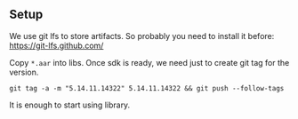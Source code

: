 
## Setup

We use git lfs to store artifacts. So probably you need to install it before: https://git-lfs.github.com/

Copy `*.aar` into libs.
Once sdk is ready, we need just to create git tag for the version.
```
git tag -a -m "5.14.11.14322" 5.14.11.14322 && git push --follow-tags
```
It is enough to start using library.
